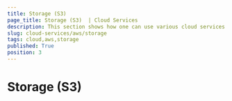 ```yaml
---
title: Storage (S3) 
page_title: Storage (S3)  | Cloud Services
description: This section shows how one can use various cloud services like GoogleCloud, AWS, and Azure with the Telerik UI For Winforms suite.
slug: cloud-services/aws/storage
tags: cloud,aws,storage
published: True
position: 3
---
```


# Storage (S3) 